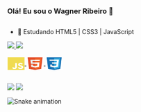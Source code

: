 ### Olá! Eu sou o Wagner Ribeiro 👋
##

- 🌱 Estudando HTML5 | CSS3 | JavaScript

 <div>
  <a href="https://github.com/Wagnerdribeiro">
  <img height="180em" src="https://github-readme-stats.vercel.app/api?username=wagnerdribeiro&show_icons=true&theme=dracula&include_all_commits=true&count_private=true"/>
  <img height="180em" src="https://github-readme-stats.vercel.app/api/top-langs/?username=wagnerdribeiro&layout=compact&langs_count=7&theme=dracula"/>
</div>
 <div style="display: inline_block"><br>
  <img align="center" alt="Rafa-Js" height="30" width="40" src="https://raw.githubusercontent.com/devicons/devicon/master/icons/javascript/javascript-plain.svg">
  <img align="center" alt="Rafa-HTML" height="30" width="40" src="https://raw.githubusercontent.com/devicons/devicon/master/icons/html5/html5-original.svg">
  <img align="center" alt="Rafa-CSS" height="30" width="40" src="https://raw.githubusercontent.com/devicons/devicon/master/icons/css3/css3-original.svg">
    </div>  
 
  ##
   <div>
  <a href = "mailto:wagnerznn1@gmail.com"><img src="https://img.shields.io/badge/Gmail-D14836?style=for-the-badge&logo=gmail&logoColor=white" target="_blank"></a>
  <a href="https://www.linkedin.com/in/wagner-ribeiro-a44511138/" target="_blank"><img src="https://img.shields.io/badge/-LinkedIn-%230077B5?style=for-the-badge&logo=linkedin&logoColor=white" target="_blank"></a>  
     </div> 
 
 ![Snake animation](https://github.com/wagnerdribeiro/wagnerdribeiro/blob/output/github-contribution-grid-snake.svg)
  
